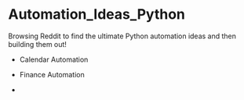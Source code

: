 # Automation_Ideas_Python


Browsing Reddit to find the ultimate Python automation ideas and then building them out!

- Calendar Automation

- Finance Automation

- 
